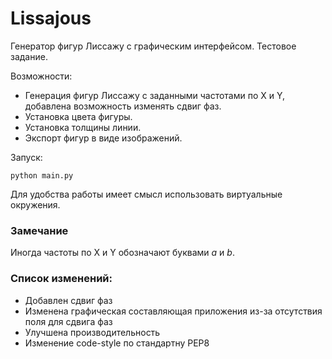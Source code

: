 # Lissajous

Генератор фигур Лиссажу с графическим интерфейсом.
Тестовое задание.

Возможности:
* Генерация фигур Лиссажу с заданными частотами по X и Y, добавлена возможность изменять сдвиг фаз.
* Установка цвета фигуры.
* Установка толщины линии.
* Экспорт фигур в виде изображений.

Запуск:

```
python main.py
```

Для удобства работы имеет смысл использовать виртуальные окружения.

### Замечание

Иногда частоты по X и Y обозначают буквами $a$ и $b$.

### Список изменений:
- Добавлен сдвиг фаз
- Изменена графическая составляющая приложения из-за отсутствия поля для сдвига фаз
- Улучшена производительность
- Изменение code-style по стандартну PEP8
